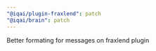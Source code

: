 ```yaml
---
"@iqai/plugin-fraxlend": patch
"@iqai/brain": patch
---
```


Better formating for messages on fraxlend plugin
